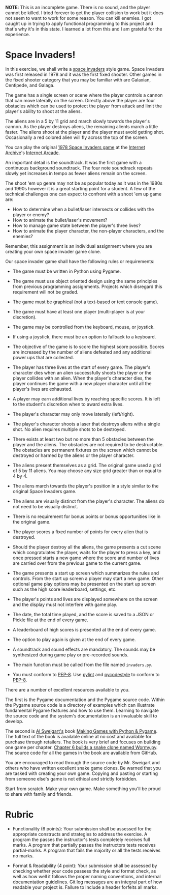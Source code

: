 **NOTE**: This is an incomplete game. There is no sound, and the player cannot be killed. I tried forever to get the player collision to work but it does not seem to want to work for some reason. You can kill enemies. I got caught up in trying to apply functional programming to this project and that's why it's in this state. I learned a lot from this and I am grateful for the experience.

# Space Invaders!

In this exercise, we shall write a [space invaders](https://en.wikipedia.org/wiki/Space_Invaders) style game. Space Invaders was first released in 1978 and it was the first fixed shooter. Other games in the fixed shooter category that you may be familiar with are Galaxian, Centipede, and Galaga.

The game has a single screen or scene where the player controls a cannon that can move laterally on the screen. Directly above the player are four obstacles which can be used to protect the player from attack and limit the player's ability to shoot at the aliens.

The aliens are in a 5 by 11 grid and march slowly towards the player's cannon. As the player destroys aliens, the remaining alients march a little faster. The aliens shoot at the player and the player must avoid getting shot. Occasionally a red colored alien will fly across the top of the screen.

You can play the original [1978 Space Invaders game](https://archive.org/details/arcade_invaders) at the [Internet Archive](https://archive.org/)'s [Internet Arcade](https://archive.org/details/internetarcade).

An important detail is the soundtrack. It was the first game with a continuous background soundtrack. The four note soundtrack repeats slowly yet increases in tempo as fewer aliens remain on the screen.  

The shoot 'em up genre may not be as popular today as it was in the 1980s and 1990s however it is a great starting point for a student. A few of the technical challenges one can expect to confront with a shoot 'em up game are:

* How to determine when a bullet/laser intersects or collides with the player or enemy?
* How to animate the bullet/laser's movement?
* How to manage game state between the player's three lives?
* How to animate the player character, the non-player characters, and the enemies?

Remember, this assignment is an individual assignment where you are creating your own space invader game clone. 

Our space invader game shall have the following rules or requirements:

* The game must be written in Python using Pygame.

* The game must use object oriented design using the same principles from previous programming assignments. Projects which disregard this requirement will not be graded.

* The game must be graphical (not a text-based or text console game).

* The game must have at least one player (multi-player is at your discretion).

* The game may be controlled from the keyboard, mouse, or joystick.

* If using a joystick, there must be an option to fallback to a keyboard.

* The objective of the game is to score the highest score possible. Scores are increased by the number of aliens defeated and any additional power ups that are collected.

* The player has three lives at the start of every game. The player's character dies when an alien successfully shoots the player or the player collides with an alien. When the player's character dies, the player continues the game with a new player character until all the player's lives are exhausted.

* A player may earn additional lives by reaching specific scores. It is left to the student's discretion when to award extra lives.

* The player's character may only move laterally (left/right).

* The player's character shoots a laser that destroys aliens with a single shot. No alien requires multiple shots to be destroyed.

* There exists at least two but no more than 5 obstacles between the player and the aliens. The obstacles are not required to be destructable. The obstacles are permanent fixtures on the screen which cannot be destroyed or harmed by the aliens or the player character.

* The aliens present themselves as a grid. The original game used a gird of 5 by 11 aliens. You may choose any size grid greater than or equal to 4 by 4.

* The aliens march towards the player's position in a style similar to the original Space Invaders game.

* The aliens are visually distinct from the player's character. The aliens do not need to be visually distinct.

* There is no requirement for bonus points or bonus opportunities like in the original game.

* The player scores a fixed number of points for every alien that is destroyed.

* Should the player destroy all the aliens, the game presents a cut scene which congratulates the player, waits for the player to press a key, and once pressed starts a new game where the score and number of lives are carried over from the previous game to the current game.

* The game presents a start up screen which summarizes the rules and controls. From the start up screen a player may start a new game. Other optional game play options may be presented on the start up screen such as the high score leaderboard, settings, etc.

* The player's points and lives are displayed somewhere on the screen and the display must not interfere with game play.

* The date, the total time played, and the score is saved to a JSON or Pickle file at the end of every game.

* A leaderboard of high scores is presented at the end of every game.

* The option to play again is given at the end of every game.

* A soundtrack and sound effects are mandatory. The sounds may be synthesized during game play or pre-recorded sounds.

* The main function must be called from the file named `invaders.py`.

* You must conform to [PEP-8](https://www.python.org/dev/peps/pep-0008/). Use [pylint](https://www.pylint.org/) and [pycodestyle](https://pypi.org/project/pycodestyle/) to conform to [PEP-8](https://www.python.org/dev/peps/pep-0008/).


There are a number of excellent resources available to you.

The first is the Pygame documentation and the Pygame source code. Within the Pygame source code is a directory of examples which can illustrate fundamental Pygame features and how to use them. Learning to navigate the source code and the system's documentation is an invaluable skill to develop.

The second is [Al Sweigart's](https://alsweigart.com/) book [Making Games with Python & Pygame](https://inventwithpython.com/pygame/). The full text of the book is available online at no cost and available for purchase through retailers. The book is very brief and focuses on building one game per chapter. [Chapter 6 builds a snake clone named Wormy.py](https://inventwithpython.com/pygame/chapter6.html). The source code for all the games in the book are available from GitHub.

You are encouraged to read through the source code by Mr. Sweigart and others who have written excellent snake game clones. Be warned that you are tasked with creating your own game. Copying and pasting or starting from someone else's game is not ethical and strictly forbidden.

Start from scratch. Make your own game. Make something you'll be proud to share with family and friends.

# Rubric

* Functionality (6 points): Your submission shall be assessed for the appropriate constructs and strategies to address the exercise. A program the passes the instructor's tests completely receives full marks. A program that partially passes the instructors tests receives partial-marks. A program that fails the majority or all the tests receives no marks.

* Format & Readability (4 point): Your submission shall be assessed by checking whether your code passess the style and format check, as well as how well it follows the proper naming conventions, and internal documentation guidelines. Git log messages are an integral part of how readable your project is. Failure to include a header forfeits all marks.
